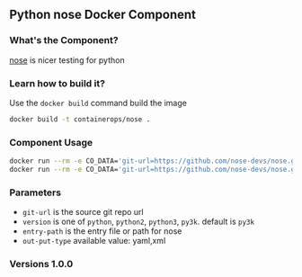 ## Python nose Docker Component

### What's the Component?
[nose](https://github.com/nose-devs/nose) is nicer testing for python

### Learn how to build it?
Use the `docker build` command build the image
```bash
docker build -t containerops/nose .
```

### Component Usage
```bash
docker run --rm -e CO_DATA='git-url=https://github.com/nose-devs/nose.git entry-path=unit_tests' containerops/nose
docker run --rm -e CO_DATA='git-url=https://github.com/nose-devs/nose.git entry-path=unit_tests version=python' containerops/nose
```

### Parameters
- `git-url` is the source git repo url
- `version` is one of `python`, `python2`, `python3`, `py3k`.  default is `py3k`
- `entry-path` is the entry file or path for nose
- `out-put-type` available value: yaml,xml

### Versions 1.0.0
